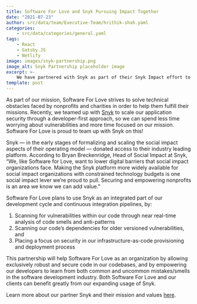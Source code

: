 ```yaml
---
title: Software For Love and Snyk Pursuing Impact Together
date: "2021-07-23"
author: src/data/team/Executive-Team/hrithik-shah.yaml
categories:
    - src/data/categories/general.yaml
tags:
    - React
    - Gatsby.JS
    - Netlify
image: images/snyk-partnership.png
image_alt: Snyk Partnership placeholder image
excerpt: >-
    We have partnered with Snyk as part of their Snyk Impact effort to receive in-kind software security and code integration support.
template: post
---
```


As part of our mission, Software For Love strives to solve technical obstacles faced by nonprofits and charities in order to help them fulfill their missions. Recently, we teamed up with [Snyk](https://snyk.io) to scale our application security through a developer-first approach, so we can spend less time worrying about vulnerabilities and more time focused on our mission.  Software For Love is proud to team up with Snyk on this!

Snyk — in the early stages of formalizing and scaling the social impact aspects of their operating model — donated access to their industry leading platform.  According to Bryan Breckenridge, Head of Social Impact at Snyk, “We, like Software for Love, want to lower digital barriers that social impact organizations face.  Making the Snyk platform more widely available for social impact organizations with constrained technology budgets is one social impact lever we’re proud to pull.  Securing and empowering nonprofits is an area we know we can add value.”

Software For Love plans to use Snyk as an integrated part of our development cycle and continuous integration pipelines, by:
1. Scanning for vulnerabilities within our code through near real-time analysis of code smells and anti-patterns
2. Scanning our code’s dependencies for older versioned vulnerabilities, and
3. Placing a focus on security in our infrastructure-as-code provisioning and deployment process

This partnership will help Software For Love as an organization by allowing exclusively robust and secure code in our codebases, and by empowering our developers to learn from both common and uncommon mistakes/smells in the software development industry. Both Software For Love and our clients can benefit greatly from our expanding usage of Snyk.

Learn more about our partner Snyk and their mission and values [here](https://snyk.io/about/).

